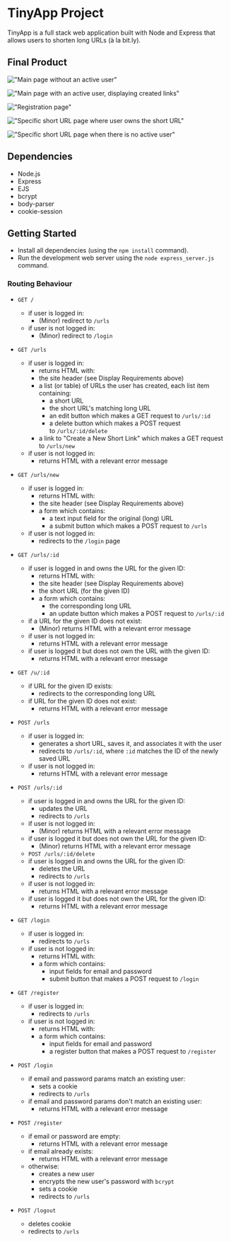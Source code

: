 # TinyApp Project

TinyApp is a full stack web application built with Node and Express that allows users to shorten long URLs (à la bit.ly).

## Final Product

!["Main page without an active user"](#)

!["Main page with an active user, displaying created links"](#)

!["Registration page"](#)

!["Specific short URL page where user owns the short URL"](#)

!["Specific short URL page when there is no active user"](#)

## Dependencies

- Node.js
- Express
- EJS
- bcrypt
- body-parser
- cookie-session

## Getting Started

- Install all dependencies (using the `npm install` command).
- Run the development web server using the `node express_server.js` command.

### Routing Behaviour

- `GET /`

  - if user is logged in:
    - (Minor) redirect to `/urls`
  - if user is not logged in:
    - (Minor) redirect to `/login`

- `GET /urls`

  - if user is logged in:
    - returns HTML with:
    - the site header (see Display Requirements above)
    - a list (or table) of URLs the user has created, each list item containing:
      - a short URL
      - the short URL's matching long URL
      - an edit button which makes a GET request to `/urls/:id`
      - a delete button which makes a POST request to `/urls/:id/delete`
    - a link to "Create a New Short Link" which makes a GET request to `/urls/new`
  - if user is not logged in:
    - returns HTML with a relevant error message

- `GET /urls/new`

  - if user is logged in:
    - returns HTML with:
    - the site header (see Display Requirements above)
    - a form which contains:
      - a text input field for the original (long) URL
      - a submit button which makes a POST request to `/urls`
  - if user is not logged in:
    - redirects to the `/login` page

- `GET /urls/:id`

  - if user is logged in and owns the URL for the given ID:
    - returns HTML with:
    - the site header (see Display Requirements above)
    - the short URL (for the given ID)
    - a form which contains:
      - the corresponding long URL
      - an update button which makes a POST request to `/urls/:id`
  - if a URL for the given ID does not exist:
    - (Minor) returns HTML with a relevant error message
  - if user is not logged in:
    - returns HTML with a relevant error message
  - if user is logged it but does not own the URL with the given ID:
    - returns HTML with a relevant error message

- `GET /u/:id`

  - if URL for the given ID exists:
    - redirects to the corresponding long URL
  - if URL for the given ID does not exist:
    - returns HTML with a relevant error message

- `POST /urls`

  - if user is logged in:
    - generates a short URL, saves it, and associates it with the user
    - redirects to `/urls/:id`, where `:id` matches the ID of the newly saved URL
  - if user is not logged in:
    - returns HTML with a relevant error message

- `POST /urls/:id`

  - if user is logged in and owns the URL for the given ID:
    - updates the URL
    - redirects to `/urls`
  - if user is not logged in:
    - (Minor) returns HTML with a relevant error message
  - if user is logged it but does not own the URL for the given ID:
    - (Minor) returns HTML with a relevant error message
  - `POST /urls/:id/delete`
  - if user is logged in and owns the URL for the given ID:
    - deletes the URL
    - redirects to `/urls`
  - if user is not logged in:
    - returns HTML with a relevant error message
  - if user is logged it but does not own the URL for the given ID:
    - returns HTML with a relevant error message

- `GET /login`

  - if user is logged in:
    - redirects to `/urls`
  - if user is not logged in:
    - returns HTML with:
    - a form which contains:
      - input fields for email and password
      - submit button that makes a POST request to `/login`

- `GET /register`

  - if user is logged in:
    - redirects to `/urls`
  - if user is not logged in:
    - returns HTML with:
    - a form which contains:
      - input fields for email and password
      - a register button that makes a POST request to `/register`

- `POST /login`

  - if email and password params match an existing user:
    - sets a cookie
    - redirects to `/urls`
  - if email and password params don't match an existing user:
    - returns HTML with a relevant error message

- `POST /register`

  - if email or password are empty:
    - returns HTML with a relevant error message
  - if email already exists:
    - returns HTML with a relevant error message
  - otherwise:
    - creates a new user
    - encrypts the new user's password with `bcrypt`
    - sets a cookie
    - redirects to `/urls`

- `POST /logout`

  - deletes cookie
  - redirects to `/urls`
